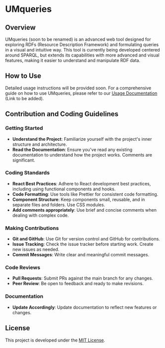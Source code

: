 # UMqueries

## Overview
UMqueries (soon to be renamed) is an advanced web tool designed for exploring RDFs (Resource Description Framework) and formulating queries in a visual and intuitive way. This tool is currently being developed centered around SPARQL, but extends its capabilities with more advanced and visual features, making it easier to understand and manipulate RDF data.

## How to Use
Detailed usage instructions will be provided soon. For a comprehensive guide on how to use UMqueries, please refer to our [Usage Documentation](#) (Link to be added).

## Contribution and Coding Guidelines

### Getting Started
- **Understand the Project**: Familiarize yourself with the project's inner structure and architecture.
- **Read the Documentation**: Ensure you've read any existing documentation to understand how the project works. Comments are significant.

### Coding Standards
- **React Best Practices**: Adhere to React development best practices, including using functional components and hooks.
- **Code Formatting**: Use tools like Prettier for consistent code formatting.
- **Component Structure**: Keep components small, reusable, and in separate files and folders. Use CSS modules.
- **Add comments appropriately**: Use brief and concise comments when dealing with complex code.

### Making Contributions
- **Git and GitHub**: Use Git for version control and GitHub for contributions.
- **Issue Tracking**: Check the issue tracker before starting work. Create new issues as needed.
- **Commit Messages**: Write clear and meaningful commit messages.

### Code Reviews
- **Pull Requests**: Submit PRs against the main branch for any changes.
- **Peer Review**: Be open to feedback and ready to make revisions.

### Documentation
- **Update Accordingly**: Update documentation to reflect new features or changes.

## License
This project is developed under the [MIT License](LICENSE.md).
